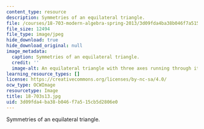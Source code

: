 ```yaml
---
content_type: resource
description: Symmetries of an equilateral triangle.
file: /courses/18-703-modern-algebra-spring-2013/3d09fda4ba38b046f7a515cb5d2806e0_18-703s13.jpg
file_size: 12494
file_type: image/jpeg
hide_download: true
hide_download_original: null
image_metadata:
  caption: Symmetries of an equilateral triangle.
  credit: ''
  image-alt: An equilateral triangle with three axes running through it.
learning_resource_types: []
license: https://creativecommons.org/licenses/by-nc-sa/4.0/
ocw_type: OCWImage
resourcetype: Image
title: 18-703s13.jpg
uid: 3d09fda4-ba38-b046-f7a5-15cb5d2806e0
---
```

Symmetries of an equilateral triangle.
